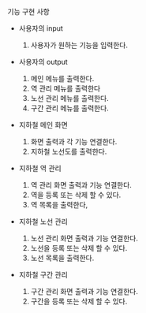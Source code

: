 기능 구현 사항

- 사용자의 input
    1. 사용자가 원하는 기능을 입력한다.

- 사용자의 output
    1. 메인 메뉴를 출력한다.
    2. 역 관리 메뉴를 출력한다
    3. 노선 관리 메뉴를 출력한다.
    4. 구간 관리 메뉴를 출력한다.

- 지하철 메인 화면
    1. 화면 출력과 각 기능 연결한다.
    2. 지하철 노선도를 출력한다.

- 지하철 역 관리
    1. 역 관리 화면 출력과 기능 연결한다.
    2. 역을 등록 또는 삭제 할 수 있다.
    3. 역 목록을 출력한다,

- 지하철 노선 관리
    1. 노선 관리 화면 출력과 기능 연결한다.
    2. 노선을 등록 또는 삭제 할 수 있다.
    3. 노선 목록을 출력한다.

- 지하철 구간 관리
    1. 구간 관리 화면 출력과 기능 연결한다.
    2. 구간을 등록 또는 삭제 할 수 있다.

